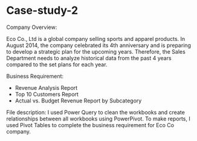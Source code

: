 # Case-study-2
Company Overview:

Eco Co., Ltd is a global company selling sports and apparel products. In August 2014, the company celebrated its 4th anniversary and is preparing to develop a strategic plan for the upcoming years. Therefore, the Sales Department needs to analyze historical data from the past 4 years compared to the set plans for each year.

Business Requirement:
- Revenue Analysis Report
- Top 10 Customers Report
- Actual vs. Budget Revenue Report by Subcategory

File description:
I used Power Query to clean the workbooks and create relationships between all workbooks using PowerPivot. To make reports, I used Pivot Tables to complete the business requirement for Eco Co company. 
